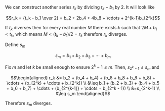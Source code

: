We can construct another series $`r_k`$ by dividing $`t_k - b_1`$ by 2. It will look like

```math
r_k = {t_k - b_1 \over 2} = b_2 + 2b_4 + 4b_8 + \cdots + 2^{k-1}b_{2^k}
```

If $`t_k`$ diverses then for every real number $`M`$ there exists $`k`$ such that $`2M + b_1 < t_k`$, which means $`M < (t_k - b_1)/2  = r_k`$ therefore $`r_k`$ diverges.


Define $`s_m`$

```math
s_m = b_1 + b_2 + b_3 + \cdots + b_m
```

Fix $`m`$ and let $`k`$ be small enough to ensure $`2^k - 1 \leq m`$. Then, $`s_{2^k - 1} \leq s_m`$ and

```math
\begin{aligned}
r_k &= b_2 + (b_4 + b_4) + (b_8 + b_8 + b_8 + b_8) + \cdots + (b_{2^k}  + \cdots + b_{2^k})
\\
&\leq b_1 + (b_2 + b_3) + (b_4 + b_5 + b_6 + b_7) + \cdots + (b_{2^{k-1}} + \cdots + b_{2^k - 1})
\\
&=s_{2^k-1}
\\
&\leq s_m
\end{aligned}
```

Therefore $`s_m`$ diverges.